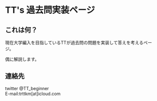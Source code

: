 # TT's 過去問実装ページ

## これは何？

現在大学編入を目指しているTTが過去問の問題を実装して答えを考えるページ。

偶に解説します。

## 連絡先
twitter @TT_beginner <br>
E-mail:trttkm[at]icloud.com
